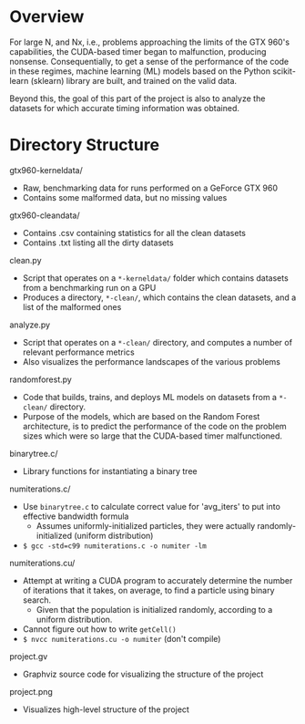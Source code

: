 # Overview
For large N, and Nx, i.e., problems approaching the limits of the GTX 960's capabilities, the CUDA-based timer began to malfunction, producing nonsense. Consequentially, to get a sense of the performance of the code in these regimes, machine learning (ML) models based on the Python scikit-learn (sklearn) library are built, and trained on the valid data.

Beyond this, the goal of this part of the project is also to analyze the datasets for which accurate timing information was obtained.  

# Directory Structure
gtx960-kerneldata/
- Raw, benchmarking data for runs performed on a GeForce GTX 960
- Contains some malformed data, but no missing values

gtx960-cleandata/
- Contains .csv containing statistics for all the clean datasets
- Contains .txt listing all the dirty datasets

clean.py
- Script that operates on a `*-kerneldata/` folder which contains datasets from a benchmarking run on a GPU
- Produces a directory, `*-clean/`, which contains the clean datasets, and a list of the malformed ones

analyze.py
- Script that operates on a `*-clean/` directory, and computes a number of relevant performance metrics
- Also visualizes the performance landscapes of the various problems

randomforest.py
- Code that builds, trains, and deploys ML models on datasets from a `*-clean/` directory.
- Purpose of the models, which are based on the Random Forest architecture, is to predict the performance of the code on the problem sizes which were so large that the CUDA-based timer malfunctioned. 

binarytree.c/
- Library functions for instantiating a binary tree

numiterations.c/
- Use `binarytree.c` to calculate correct value for 'avg_iters' to put into effective bandwidth formula
    - Assumes uniformly-initialized particles, they were actually randomly-initialized (uniform distribution)
- `$ gcc -std=c99 numiterations.c -o numiter -lm`

numiterations.cu/
- Attempt at writing a CUDA program to accurately determine the number of iterations that it takes, on average, to find a particle using binary search.
    - Given that the population is initialized randomly, according to a uniform distribution.
- Cannot figure out how to write `getCell()`
- `$ nvcc numiterations.cu -o numiter` (don't compile)

project.gv
- Graphviz source code for visualizing the structure of the project

project.png
- Visualizes high-level structure of the project
